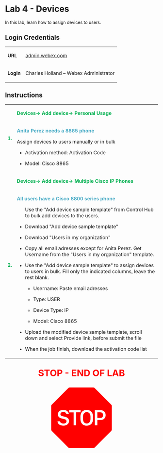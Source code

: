 <style>

  td  {
    font-style: normal;
    font-size: 16px;
    }


    #p1 {
    color: #00B050;
    font-weight: bold;
    }

  #p2 {
    color: #4BACC6;
    font-weight: bold;
    }

  #p3 {
    font-weight: bold;
    }
    
  #p4 {
    color: red;
    font-weight: bold;
    text-align: center;
    font-size: 30px;
    }

  .container {
  text-align: center;
  }

</style>



# Lab 4 - Devices

In this lab, learn how to assign devices to users.

## Login Credentials

<table>
<tr>
<td><p id="p3">URL</p></td>
<td><a href="https://admin.webex.com">admin.webex.com</a></td>
</tr>
<tr>
<td><p id="p3">Login</p></td>
<td>Charles Holland – Webex Administrator </td>
</tr>
</table>

## Instructions

<table>
<colgroup>
<col style="width: 4%" />
<col style="width: 95%" />
</colgroup>
<tbody>

<tr>
<td rowspan="2"><p id="p1">1.</p></td>
<td><p id="p1">Devices-&gt; Add device-&gt; Personal Usage</p></td>
</tr>

<tr>
<td><p id="p2">Anita Perez needs a 8865 phone</p>

<p>Assign devices to users manually or in bulk</p>
<ul>
<li><p>Activation method: Activation Code</p></li>
<li><p>Model: Cisco 8865</p></li>
</ul></td>
</tr>

<tr>
<td rowspan="2"><p id="p1">2.</p></td>
<td><p id="p1">Devices-&gt; Add device-&gt;  Multiple Cisco IP
Phones</p></td>
</tr>

<tr>
<td><p id="p2">All users have a Cisco 8800 series phone</p>
<ul>
<p>Use the "Add device sample template" from Control Hub to bulk add devices to the users. </p>
<li><p>Download "Add device sample template"</p></li>
<li><p>Download "Users in my organization"</p></li>
<li><p>Copy all email adresses except for Anita Perez. Get Username from the "Users in my organization" template. </p> </li>
<li>
<p>Use the "Add device sample template" to assign devices to users in bulk. Fill only the indicated columns, leave the rest blank.</p>
<ul>
<li><p>Username: Paste email adresses</p></li>
<li><p>Type: USER</p></li>
<li><p>Device Type: IP</p></li>
<li><p>Model: Cisco 8865</p></li>
</ul>
</li>
<li><p>Upload the modified device sample template, scroll down and select Provide link, before submit the file</p></li>
<li><p>When the job finish, download the activation code list</p></li>
</ul></td>
</tr>

</tbody>
</table>


<p id="p4">STOP - END OF LAB</p>

<div class="container">
<svg xmlns="http://www.w3.org/2000/svg" width="200" height="200" fill="red" class="bi bi-sign-stop-fill" viewBox="0 0 16 16">
  <path d="M10.371 8.277v-.553c0-.827-.422-1.234-.987-1.234-.572 0-.99.407-.99 1.234v.553c0 .83.418 1.237.99 1.237.565 0 .987-.408.987-1.237m2.586-.24c.463 0 .735-.272.735-.744s-.272-.741-.735-.741h-.774v1.485z"/>
  <path d="M4.893 0a.5.5 0 0 0-.353.146L.146 4.54A.5.5 0 0 0 0 4.893v6.214a.5.5 0 0 0 .146.353l4.394 4.394a.5.5 0 0 0 .353.146h6.214a.5.5 0 0 0 .353-.146l4.394-4.394a.5.5 0 0 0 .146-.353V4.893a.5.5 0 0 0-.146-.353L11.46.146A.5.5 0 0 0 11.107 0zM3.16 10.08c-.931 0-1.447-.493-1.494-1.132h.653c.065.346.396.583.891.583.524 0 .83-.246.83-.62 0-.303-.203-.467-.637-.572l-.656-.164c-.61-.147-.978-.51-.978-1.078 0-.706.597-1.184 1.444-1.184.853 0 1.386.475 1.436 1.087h-.645c-.064-.32-.352-.542-.797-.542-.472 0-.77.246-.77.6 0 .261.196.437.553.522l.654.161c.673.164 1.06.487 1.06 1.11 0 .736-.574 1.228-1.544 1.228Zm3.427-3.51V10h-.665V6.57H4.753V6h3.006v.568H6.587Zm4.458 1.16v.544c0 1.131-.636 1.805-1.661 1.805-1.026 0-1.664-.674-1.664-1.805V7.73c0-1.136.638-1.807 1.664-1.807s1.66.674 1.66 1.807ZM11.52 6h1.535c.82 0 1.316.55 1.316 1.292 0 .747-.501 1.289-1.321 1.289h-.865V10h-.665V6.001Z"/>
</svg>
</div>